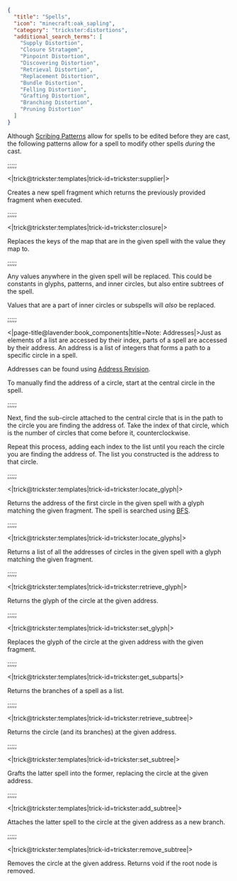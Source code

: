 ```json
{
  "title": "Spells",
  "icon": "minecraft:oak_sapling",
  "category": "trickster:distortions",
  "additional_search_terms": [
    "Supply Distortion",
    "Closure Stratagem",
    "Pinpoint Distortion",
    "Discovering Distortion",
    "Retrieval Distortion",
    "Replacement Distortion",
    "Bundle Distortion",
    "Felling Distortion",
    "Grafting Distortion",
    "Branching Distortion",
    "Pruning Distortion"
  ]
}
```

Although [Scribing Patterns](^trickster:editing) allow for spells to be edited before they are cast, 
the following patterns allow for a spell to modify other spells *during* the cast.

;;;;;

<|trick@trickster:templates|trick-id=trickster:supplier|>

Creates a new spell fragment which returns the previously provided fragment when executed.

;;;;;

<|trick@trickster:templates|trick-id=trickster:closure|>

Replaces the keys of the map that are in the given spell with the value they map to.

;;;;;

Any values anywhere in the given spell will be replaced. 
This could be constants in glyphs, patterns, and inner circles,
but also entire subtrees of the spell.


Values that are a part of inner circles or subspells will *also* be replaced.

;;;;;

<|page-title@lavender:book_components|title=Note: Addresses|>Just as elements of a list are accessed by their index, 
parts of a spell are accessed by their address. 
An address is a list of integers that forms a path to a specific circle in a spell.


Addresses can be found using [Address Revision](^trickster:editing#29).


To manually find the address of a circle, start at the central circle in the spell.

;;;;;

Next, find the sub-circle attached to the central circle that is in the
path to the circle you are finding the address of. Take the index of that circle, which is the number of circles that come before it, counterclockwise. 


Repeat this process, adding each index to the list until you reach the circle you are finding the address of. The list you constructed is the address to
that circle.

;;;;;

<|trick@trickster:templates|trick-id=trickster:locate_glyph|>

Returns the address of the first circle in the given spell with a glyph matching the given fragment. 
The spell is searched using [BFS](https://en.wikipedia.org/wiki/Breadth-first_search).

;;;;;

<|trick@trickster:templates|trick-id=trickster:locate_glyphs|>

Returns a list of all the addresses of circles in the given spell with a glyph matching the given fragment.

;;;;;

<|trick@trickster:templates|trick-id=trickster:retrieve_glyph|>

Returns the glyph of the circle at the given address.

;;;;;

<|trick@trickster:templates|trick-id=trickster:set_glyph|>

Replaces the glyph of the circle at the given address with the given fragment.

;;;;;

<|trick@trickster:templates|trick-id=trickster:get_subparts|>

Returns the branches of a spell as a list.

;;;;;

<|trick@trickster:templates|trick-id=trickster:retrieve_subtree|>

Returns the circle (and its branches) at the given address.

;;;;;

<|trick@trickster:templates|trick-id=trickster:set_subtree|>

Grafts the latter spell into the former, replacing the circle at the given address.

;;;;;

<|trick@trickster:templates|trick-id=trickster:add_subtree|>

Attaches the latter spell to the circle at the given address as a new branch.

;;;;;

<|trick@trickster:templates|trick-id=trickster:remove_subtree|>

Removes the circle at the given address. Returns void if the root node is removed.

